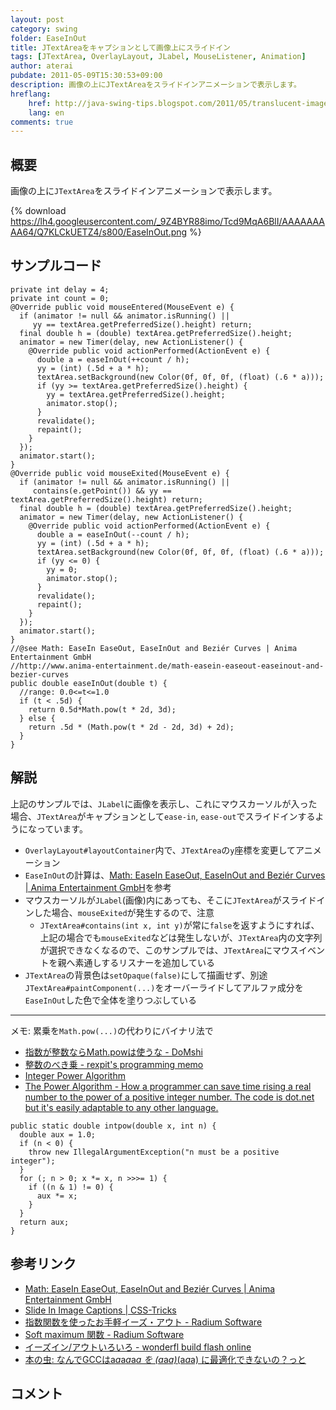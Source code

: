```yaml
---
layout: post
category: swing
folder: EaseInOut
title: JTextAreaをキャプションとして画像上にスライドイン
tags: [JTextArea, OverlayLayout, JLabel, MouseListener, Animation]
author: aterai
pubdate: 2011-05-09T15:30:53+09:00
description: 画像の上にJTextAreaをスライドインアニメーションで表示します。
hreflang:
    href: http://java-swing-tips.blogspot.com/2011/05/translucent-image-caption-using.html
    lang: en
comments: true
---
```

## 概要
画像の上に`JTextArea`をスライドインアニメーションで表示します。

{% download https://lh4.googleusercontent.com/_9Z4BYR88imo/Tcd9MqA6BlI/AAAAAAAAA64/Q7KLCkUETZ4/s800/EaseInOut.png %}

## サンプルコード
<pre class="prettyprint"><code>private int delay = 4;
private int count = 0;
@Override public void mouseEntered(MouseEvent e) {
  if (animator != null &amp;&amp; animator.isRunning() ||
     yy == textArea.getPreferredSize().height) return;
  final double h = (double) textArea.getPreferredSize().height;
  animator = new Timer(delay, new ActionListener() {
    @Override public void actionPerformed(ActionEvent e) {
      double a = easeInOut(++count / h);
      yy = (int) (.5d + a * h);
      textArea.setBackground(new Color(0f, 0f, 0f, (float) (.6 * a)));
      if (yy &gt;= textArea.getPreferredSize().height) {
        yy = textArea.getPreferredSize().height;
        animator.stop();
      }
      revalidate();
      repaint();
    }
  });
  animator.start();
}
@Override public void mouseExited(MouseEvent e) {
  if (animator != null &amp;&amp; animator.isRunning() ||
     contains(e.getPoint()) &amp;&amp; yy == textArea.getPreferredSize().height) return;
  final double h = (double) textArea.getPreferredSize().height;
  animator = new Timer(delay, new ActionListener() {
    @Override public void actionPerformed(ActionEvent e) {
      double a = easeInOut(--count / h);
      yy = (int) (.5d + a * h);
      textArea.setBackground(new Color(0f, 0f, 0f, (float) (.6 * a)));
      if (yy &lt;= 0) {
        yy = 0;
        animator.stop();
      }
      revalidate();
      repaint();
    }
  });
  animator.start();
}
//@see Math: EaseIn EaseOut, EaseInOut and Beziér Curves | Anima Entertainment GmbH
//http://www.anima-entertainment.de/math-easein-easeout-easeinout-and-bezier-curves
public double easeInOut(double t) {
  //range: 0.0&lt;=t&lt;=1.0
  if (t &lt; .5d) {
    return 0.5d*Math.pow(t * 2d, 3d);
  } else {
    return .5d * (Math.pow(t * 2d - 2d, 3d) + 2d);
  }
}
</code></pre>

## 解説
上記のサンプルでは、`JLabel`に画像を表示し、これにマウスカーソルが入った場合、`JTextArea`がキャプションとして`ease-in`, `ease-out`でスライドインするようになっています。

- `OverlayLayout#layoutContainer`内で、`JTextArea`の`y`座標を変更してアニメーション
- `EaseInOut`の計算は、[Math: EaseIn EaseOut, EaseInOut and Beziér Curves | Anima Entertainment GmbH](http://www.anima-entertainment.de/math-easein-easeout-easeinout-and-bezier-curves)を参考
- マウスカーソルが`JLabel`(画像)内にあっても、そこに`JTextArea`がスライドインした場合、`mouseExited`が発生するので、注意
    - `JTextArea#contains(int x, int y)`が常に`false`を返すようにすれば、上記の場合でも`mouseExited`などは発生しないが、`JTextArea`内の文字列が選択できなくなるので、このサンプルでは、`JTextArea`にマウスイベントを親へ素通しするリスナーを追加している
- `JTextArea`の背景色は`setOpaque(false)`にして描画せず、別途`JTextArea#paintComponent(...)`をオーバーライドしてアルファ成分を`EaseInOut`した色で全体を塗りつぶしている

<!-- dummy comment line for breaking list -->

- - - -
メモ: 累乗を`Math.pow(...)`の代わりにバイナリ法で

- [指数が整数ならMath.powは使うな - DoMshi](http://d.hatena.ne.jp/pcl/20120617/p1)
- [整数のべき乗 - rexpit's programming memo](http://d.hatena.ne.jp/rexpit/20110328/1301305266)
- [Integer Power Algorithm](http://c2.com/cgi/wiki?IntegerPowerAlgorithm)
- [The Power Algorithm - How a programmer can save time rising a real number to the power of a positive integer number. The code is dot.net but it's easily adaptable to any other language.](http://www.osix.net/modules/article/?id=696)

<!-- dummy comment line for breaking list -->

<pre class="prettyprint"><code>public static double intpow(double x, int n) {
  double aux = 1.0;
  if (n &lt; 0) {
    throw new IllegalArgumentException("n must be a positive integer");
  }
  for (; n &gt; 0; x *= x, n &gt;&gt;&gt;= 1) {
    if ((n &amp; 1) != 0) {
      aux *= x;
    }
  }
  return aux;
}
</code></pre>

## 参考リンク
- [Math: EaseIn EaseOut, EaseInOut and Beziér Curves | Anima Entertainment GmbH](http://www.anima-entertainment.de/math-easein-easeout-easeinout-and-bezier-curves)
- [Slide In Image Captions | CSS-Tricks](http://css-tricks.com/slide-in-image-captions/)
- [指数関数を使ったお手軽イーズ・アウト - Radium Software](http://radiumsoftware.tumblr.com/post/5031889912)
- [Soft maximum 関数 - Radium Software](http://radiumsoftware.tumblr.com/post/10719023826)
- [イーズイン/アウトいろいろ - wonderfl build flash online](http://wonderfl.net/c/3GhW)
- [本の虫: なんでGCCはa*a*a*a*a*a を (a*a*a)*(a*a*a) に最適化できないの？っと](http://cpplover.blogspot.jp/2014/03/gccaaaaaa-aaaaaa.html)

<!-- dummy comment line for breaking list -->

## コメント
